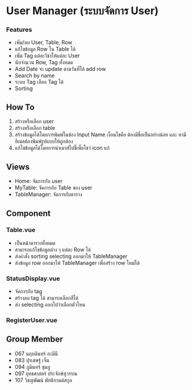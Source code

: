 # User Manager (ระบบจัดการ User)
### Features
- เพิ่ม/ลบ User, Table, Row
- แก้ไขข้อมูล Row ใน Table ได้
- เพิ่ม Tag แต่ละวิชาให้แต่ละ User
- นับจำนวน Row, Tag ทั้งหมด
- Add Date จะ update ตามวันที่ได้ add row
- Search by name
- ระบบ Tag เลือก Tag ได้
- Sorting


## How To 
1. สร้างหรือเลือก user
2. สร้างหรือเลือก table
3. สร้างข้อมูลได้โดยการพิมพ์ในช่อง Input Name เงื่อนไขคือ ต้องมีขื่อเป็นอย่างน้อย และ หามีอีเมลต้องพิมพ์รูปแบบให้ถูกต้อง
4. แก้ไขข้อมูลได้โดยการนำเมาส์ไปชี้เพื่อโชว์ icon แก้

## Views
- Home: จัดการกับ user
- MyTable: จัดการกับ Table ของ user
- TableManager: จัดการกับตาราง

## Component
### Table.vue
- เป็นหน้าตารางทั้งหมด
- สามารถแก้ไขข้อมูลต่าง ๆ แต่ละ Row ได้
- ส่งคำสั่ง sorting selecting ออกมาให้ TableManager
- ส่งข้อมูล row ออกมาให้ TableManager เพื่อสร้าง row ใหม่ได้
### StatusDisplay.vue
- จัดการกับ tag
- สร้างลบ tag ได้ สามารถเลือกสีได้
- ส่ง selecting ออกไปว่าเลือกตัวไหน
### RegisterUser.vue

## Group Member
- 067 นฤบดินทร์ อะมีนี 
- 083 ปุรเชษฐ์ เจิ้น
- 094 ภูมินทร์ ชุมภู
- 097 ยุทธศาสตร์ ประจักษ์สุวรรณ
- 107 วิชญพัฒน์ พัทธิกานต์สกุล
